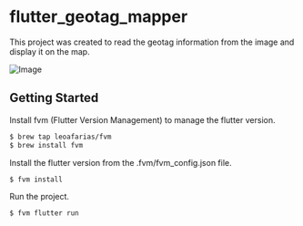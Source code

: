 # flutter_geotag_mapper

This project was created to read the geotag information from the image and display it on the map.

![Image](/gif/example.gif)

## Getting Started

Install fvm (Flutter Version Management) to manage the flutter version.

```bash
$ brew tap leoafarias/fvm
$ brew install fvm
```

Install the flutter version from the .fvm/fvm_config.json file.

```bash
$ fvm install
```

Run the project.

```bash
$ fvm flutter run
```



